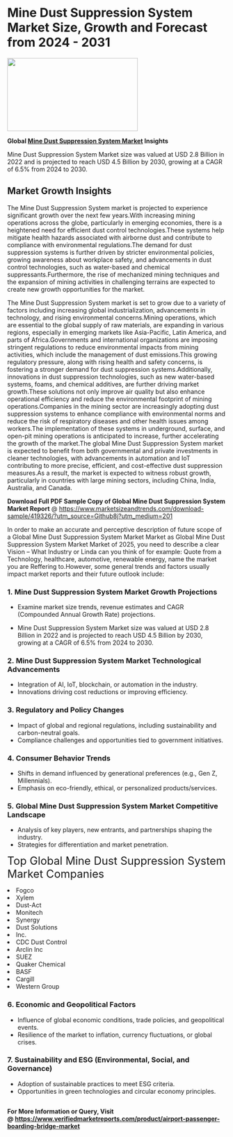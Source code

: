 <H1>Mine Dust Suppression System Market Size, Growth and Forecast from 2024 - 2031</H1><img class="aligncenter size-medium wp-image-584254" src="https://thirdeyenews.in/wp-content/uploads/2024/09/Global-Market-Research-300x168.jpeg" alt="" width="300" height="168" /><p><strong>Global&nbsp;<a href="https://www.marketsizeandtrends.com/download-sample/419326/?utm_source=Github8j?utm_medium=201">Mine Dust Suppression System Market</a> Insights</strong></p><p>Mine Dust Suppression System Market size was valued at USD 2.8 Billion in 2022 and is projected to reach USD 4.5 Billion by 2030, growing at a CAGR of 6.5% from 2024 to 2030.</p><p><h2>Market Growth Insights</h2> <p>The Mine Dust Suppression System market is projected to experience significant growth over the next few years.With increasing mining operations across the globe, particularly in emerging economies, there is a heightened need for efficient dust control technologies.These systems help mitigate health hazards associated with airborne dust and contribute to compliance with environmental regulations.The demand for dust suppression systems is further driven by stricter environmental policies, growing awareness about workplace safety, and advancements in dust control technologies, such as water-based and chemical suppressants.Furthermore, the rise of mechanized mining techniques and the expansion of mining activities in challenging terrains are expected to create new growth opportunities for the market.</p> <p>The Mine Dust Suppression System market is set to grow due to a variety of factors including increasing global industrialization, advancements in technology, and rising environmental concerns.Mining operations, which are essential to the global supply of raw materials, are expanding in various regions, especially in emerging markets like Asia-Pacific, Latin America, and parts of Africa.Governments and international organizations are imposing stringent regulations to reduce environmental impacts from mining activities, which include the management of dust emissions.This growing regulatory pressure, along with rising health and safety concerns, is fostering a stronger demand for dust suppression systems.Additionally, innovations in dust suppression technologies, such as new water-based systems, foams, and chemical additives, are further driving market growth.These solutions not only improve air quality but also enhance operational efficiency and reduce the environmental footprint of mining operations.Companies in the mining sector are increasingly adopting dust suppression systems to enhance compliance with environmental norms and reduce the risk of respiratory diseases and other health issues among workers.The implementation of these systems in underground, surface, and open-pit mining operations is anticipated to increase, further accelerating the growth of the market.The global Mine Dust Suppression System market is expected to benefit from both governmental and private investments in cleaner technologies, with advancements in automation and IoT contributing to more precise, efficient, and cost-effective dust suppression measures.As a result, the market is expected to witness robust growth, particularly in countries with large mining sectors, including China, India, Australia, and Canada.</p> <p><span class=""><strong>Download Full PDF Sample Copy of Global Mine Dust Suppression System Market Report</strong> @ <a href="https://www.marketsizeandtrends.com/download-sample/419326/?utm_source=Github8j?utm_medium=201" target="_blank">https://www.marketsizeandtrends.com/download-sample/419326/?utm_source=Github8j?utm_medium=201</a></span></p><p>In order to make an accurate and perceptive description of future scope of a Global&nbsp;Mine Dust Suppression System Market Market as Global&nbsp;Mine Dust Suppression System Market Market of 2025, you need to describe a clear Vision &ndash; What Industry or Linda can you think of for example: Quote from a Technology, healthcare, automotive, renewable energy, name the market you are Reffering to.However, some general trends and factors usually impact market reports and their future outlook include:</p><h3>1.&nbsp;<strong>Mine Dust Suppression System Market Growth Projections</strong></h3><ul><li>Examine market size trends, revenue estimates and CAGR (Compounded Annual Growth Rate) projections.</li><li><p>Mine Dust Suppression System Market size was valued at USD 2.8 Billion in 2022 and is projected to reach USD 4.5 Billion by 2030, growing at a CAGR of 6.5% from 2024 to 2030.</p></li></ul><h3>2.&nbsp;<strong>Mine Dust Suppression System Market Technological Advancements</strong></h3><ul><li>Integration of AI, IoT, blockchain, or automation in the industry.</li><li>Innovations driving cost reductions or improving efficiency.</li></ul><h3>3.&nbsp;<strong>Regulatory and Policy Changes</strong></h3><ul><li>Impact of global and regional regulations, including sustainability and carbon-neutral goals.</li><li>Compliance challenges and opportunities tied to government initiatives.</li></ul><h3>4.&nbsp;<strong>Consumer Behavior Trends</strong></h3><ul><li>Shifts in demand influenced by generational preferences (e.g., Gen Z, Millennials).</li><li>Emphasis on eco-friendly, ethical, or personalized products/services.</li></ul><h3>5.&nbsp;<strong>Global Mine Dust Suppression System Market Competitive Landscape</strong></h3><ul><li>Analysis of key players, new entrants, and partnerships shaping the industry.</li><li>Strategies for differentiation and market penetration.</li></ul><p data-pm-slice="1 1 []"><span style="color: inherit; font-family: inherit; font-size: 25px;">Top Global Mine Dust Suppression System Market Companies</span></p><div class="" data-test-id=""><p><li>Fogco</li><li> Xylem</li><li> Dust-Act</li><li> Monitech</li><li> Synergy</li><li> Dust Solutions</li><li> Inc.</li><li> CDC Dust Control</li><li> Arclin Inc</li><li> SUEZ</li><li> Quaker Chemical</li><li> BASF</li><li> Cargill</li><li> Western Group</li></p></div><h3>6.&nbsp;<strong>Economic and Geopolitical Factors</strong></h3><ul><li>Influence of global economic conditions, trade policies, and geopolitical events.</li><li>Resilience of the market to inflation, currency fluctuations, or global crises.</li></ul><h3>7.&nbsp;<strong>Sustainability and ESG (Environmental, Social, and Governance)</strong></h3><ul><li>Adoption of sustainable practices to meet ESG criteria.</li><li>Opportunities in green technologies and circular economy principles.</li></ul><h2><strong style="font-size: 14px;">For More Information or Query, Visit @&nbsp;</strong><a style="background-color: #ffffff; font-size: 14px;" href="https://www.marketsizeandtrends.com/report/mine-dust-suppression-system-market/" target="_blank">https://www.verifiedmarketreports.com/product/airport-passenger-boarding-bridge-market</a></h2>